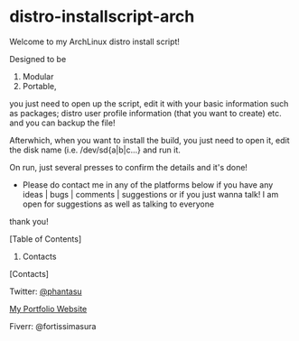 # distro-installscript-arch

Welcome to my ArchLinux distro install script!

Designed to be

  1. Modular
  2. Portable,

you just need to open up the script, edit it with your basic information such as packages; distro user profile information (that you want to create) etc. and you can backup the file!

Afterwhich, when you want to install the build, you just need to open it, edit the disk name (i.e. /dev/sd{a|b|c...} and run it.

On run, just several presses to confirm the details and it's done!

- Please do contact me in any of the platforms below if you have any ideas | bugs | comments | suggestions or if you just wanna talk!
I am open for suggestions as well as talking to everyone

thank you!

[Table of Contents]

1. Contacts

[Contacts]

Twitter: [@phantasu](https://twitter.com/phantasu)

[My Portfolio Website](https://thanatisia.github.io/my-portfolio-website)

Fiverr: @fortissimasura

